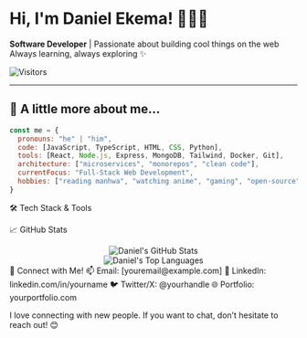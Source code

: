 # Hi, I'm Daniel Ekema! 👨‍💻🌙

**Software Developer** | Passionate about building cool things on the web  
Always learning, always exploring ✨

![Visitors](https://komarev.com/ghpvc/?username=dekema9924&color=blue)

---

## 🧠 A little more about me...

```js
const me = {
  pronouns: "he" | "him",
  code: [JavaScript, TypeScript, HTML, CSS, Python],
  tools: [React, Node.js, Express, MongoDB, Tailwind, Docker, Git],
  architecture: ["microservices", "monorepos", "clean code"],
  currentFocus: "Full-Stack Web Development",
  hobbies: ["reading manhwa", "watching anime", "gaming", "open-source", "soccer"]
}
```

🛠 Tech Stack & Tools




📈 GitHub Stats
<div display="flex"  align="center"> <img src="https://github-readme-stats.vercel.app/api?username=dekema9924&show_icons=true&theme=tokyonight" alt="Daniel's GitHub Stats" /> <br /> <img src="https://github-readme-stats.vercel.app/api/top-langs/?username=dekema9924&layout=compact&theme=tokyonight" alt="Daniel's Top Languages" /> </div>
💬 Connect with Me!
📫 Email: [youremail@example.com]
💼 LinkedIn: linkedin.com/in/yourname
🐦 Twitter/X: @yourhandle
🌐 Portfolio: yourportfolio.com

I love connecting with new people. If you want to chat, don’t hesitate to reach out! 😊
